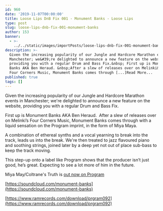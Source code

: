 ```yaml
---
id: 960
date: '2019-11-07T00:00:00'
title: Loose Lips DnB Fix 001 - Monument Banks - Loose Lips
type: post
slug: loose-lips-dnb-fix-001-monument-banks
author: 153
banner:
  - >-
    ../../static/images/importPosts/loose-lips-dnb-fix-001-monument-banks/image960.jpeg
description: >-
  Given the increasing popularity of our Jungle and Hardcore Marathon events in
  Manchester; we&#39;re delighted to announce a new feature on the website,
  providing you with a regular Drum and Bass Fix.&nbsp; First up is Monument
  Banks AKA Ben Heraud. &nbsp;After a slew of releases over on Melinki&rsquo;s
  Four Corners Music, Monument Banks comes through [...]Read More...
published: true
tags: []
---
```

Given the increasing popularity of our Jungle and Hardcore Marathon events in Manchester; we're delighted to announce a new feature on the website, providing you with a regular Drum and Bass Fix. 

First up is Monument Banks AKA Ben Heraud.  After a slew of releases over on Melinki’s Four Corners Music, Monument Banks comes through with a liquid sensation on the Program imprint, in the form of Miya Maya.

A combination of ethereal synths and a vocal yearning to break into the track, leads us into the break. We're then treated to jazz flavoured piano and soothing strings, joined later by a deep yet not out of place sub-bass to keep the track moving.

This step-up onto a label like Program shows that the producer isn’t just good, he’s great. Expecting to see a lot more of him in the future.

Miya May/Coltrane's Truth is [out now on Program](https://www.ramrecords.com/download/prgram092)

[](https://soundcloud.com/monument-banks)[https://soundcloud.com/monument-banks](https://soundcloud.com/monument-banks)

[](https://www.ramrecords.com/download/prgram092)[https://www.ramrecords.com/download/prgram092](https://www.ramrecords.com/download/prgram092)
